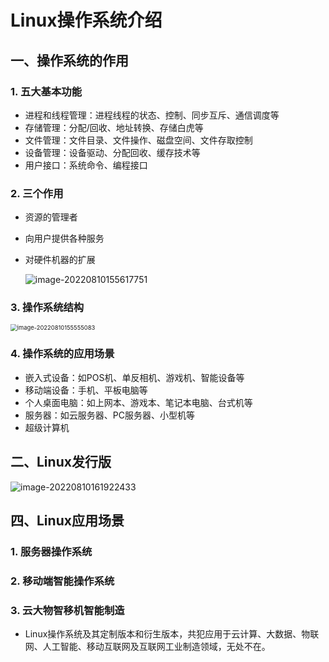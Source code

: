 # Linux操作系统介绍

## 一、操作系统的作用

### 1. 五大基本功能

- 进程和线程管理：进程线程的状态、控制、同步互斥、通信调度等
- 存储管理：分配/回收、地址转换、存储白虎等
- 文件管理：文件目录、文件操作、磁盘空间、文件存取控制
- 设备管理：设备驱动、分配回收、缓存技术等
- 用户接口：系统命令、编程接口

### 2. 三个作用

- 资源的管理者

- 向用户提供各种服务

- 对硬件机器的扩展

  ![image-20220810155617751](https://s2.loli.net/2022/08/10/cfF1GQpPI82OjVw.png)

### 3. 操作系统结构

<img src="https://s2.loli.net/2022/08/10/TxCmf35gqQiGK2e.png" alt="image-20220810155555083" style="zoom:67%;" />

### 4. 操作系统的应用场景

- 嵌入式设备：如POS机、单反相机、游戏机、智能设备等
- 移动端设备：手机、平板电脑等
- 个人桌面电脑：如上网本、游戏本、笔记本电脑、台式机等
- 服务器：如云服务器、PC服务器、小型机等
- 超级计算机

## 二、Linux发行版

![image-20220810161922433](https://s2.loli.net/2022/08/10/PQYUNSwuiIFqt3H.png)

## 四、Linux应用场景

### 1. 服务器操作系统

### 2. 移动端智能操作系统

### 3. 云大物智移机智能制造

- Linux操作系统及其定制版本和衍生版本，共犯应用于云计算、大数据、物联网、人工智能、移动互联网及互联网工业制造领域，无处不在。



